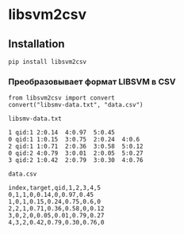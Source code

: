 # libsvm2csv

## Installation

`pip install libsvm2csv`

### Преобразовывает формат LIBSVM в CSV


```
from libsvm2csv import convert
convert("libsmv-data.txt", "data.csv")
```

`libsmv-data.txt`

```
1 qid:1 2:0.14  4:0.97  5:0.45
0 qid:1 1:0.15  3:0.75  2:0.24  4:0.6
2 qid:1 1:0.71  2:0.36  3:0.58  5:0.12
0 qid:2 4:0.79  3:0.01  2:0.05  5:0.27
3 qid:2 1:0.42  2:0.79  3:0.30  4:0.76
```

`data.csv`

```
index,target,qid,1,2,3,4,5
0,1,1,0,0.14,0,0.97,0.45
1,0,1,0.15,0.24,0.75,0.6,0
2,2,1,0.71,0.36,0.58,0,0.12
3,0,2,0,0.05,0.01,0.79,0.27
4,3,2,0.42,0.79,0.30,0.76,0
```